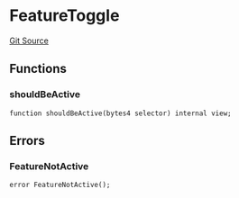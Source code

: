 # FeatureToggle
[Git Source](https://github.com/metacontract/mc/blob/7db22f6d7abc05705d21c7601fb406ca49c18557/src/std/functions/protected/protection/FeatureToggle.sol)


## Functions
### shouldBeActive


```solidity
function shouldBeActive(bytes4 selector) internal view;
```

## Errors
### FeatureNotActive

```solidity
error FeatureNotActive();
```


